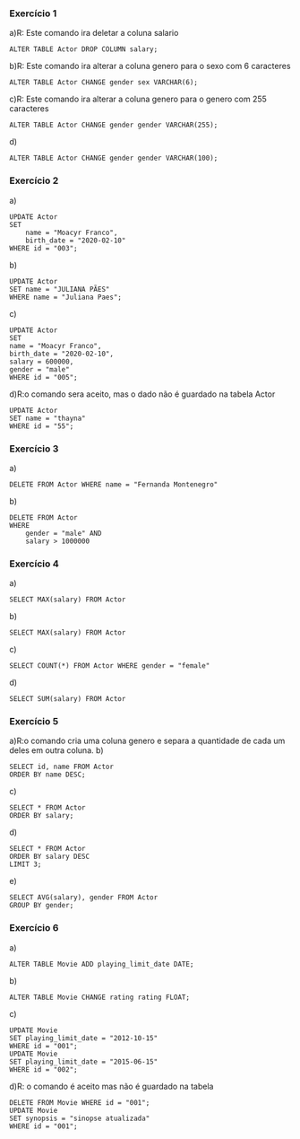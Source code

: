 ### Exercício 1
a)R: Este comando ira deletar a coluna salario

```
ALTER TABLE Actor DROP COLUMN salary;
```

b)R: Este comando ira alterar a coluna genero para o sexo com 6 caracteres
```
ALTER TABLE Actor CHANGE gender sex VARCHAR(6);
```
c)R: Este comando ira alterar a coluna genero para o genero com 255 caracteres
```
ALTER TABLE Actor CHANGE gender gender VARCHAR(255);
```
d)
```
ALTER TABLE Actor CHANGE gender gender VARCHAR(100);
```


### Exercício 2
a)
```
UPDATE Actor
SET 
	name = "Moacyr Franco",
	birth_date = "2020-02-10"
WHERE id = "003";
```
b)
```
UPDATE Actor
SET name = "JULIANA PÃES"
WHERE name = "Juliana Paes";
```
c)
```
UPDATE Actor
SET 
name = "Moacyr Franco",
birth_date = "2020-02-10",
salary = 600000,
gender = "male"
WHERE id = "005";
```
d)R:o comando sera  aceito, mas o dado não é guardado na tabela Actor
```
UPDATE Actor
SET name = "thayna"
WHERE id = "55";
```



### Exercício 3
a)
```
DELETE FROM Actor WHERE name = "Fernanda Montenegro"
```
b)
```
DELETE FROM Actor
WHERE
	gender = "male" AND
	salary > 1000000
```

### Exercício 4
a)
```
SELECT MAX(salary) FROM Actor
```
b)
```
SELECT MAX(salary) FROM Actor
```
c)
```
SELECT COUNT(*) FROM Actor WHERE gender = "female"
```
d)
```
SELECT SUM(salary) FROM Actor
```

### Exercício 5
a)R:o comando cria uma coluna genero e separa a quantidade de cada um deles em outra coluna.
b)

```
SELECT id, name FROM Actor
ORDER BY name DESC;
```
c)

```
SELECT * FROM Actor
ORDER BY salary;
```
d)

```
SELECT * FROM Actor
ORDER BY salary DESC
LIMIT 3;
```
e)

```
SELECT AVG(salary), gender FROM Actor
GROUP BY gender;
```

### Exercício 6
a)
```
ALTER TABLE Movie ADD playing_limit_date DATE;
```
b)
```
ALTER TABLE Movie CHANGE rating rating FLOAT;
```
c)
```
UPDATE Movie
SET playing_limit_date = "2012-10-15"
WHERE id = "001";
UPDATE Movie
SET playing_limit_date = "2015-06-15"
WHERE id = "002";
```
d)R: o comando é aceito mas não é guardado na tabela
```
DELETE FROM Movie WHERE id = "001";
UPDATE Movie
SET synopsis = "sinopse atualizada"
WHERE id = "001";
```

